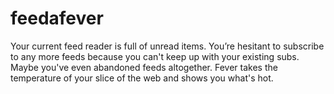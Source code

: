 # feedafever
Your current feed reader is full of unread items. You’re hesitant to subscribe to any more feeds because you can't keep up with your existing subs. Maybe you've even abandoned feeds altogether.  Fever takes the temperature of your slice of the web and shows you what's hot.
